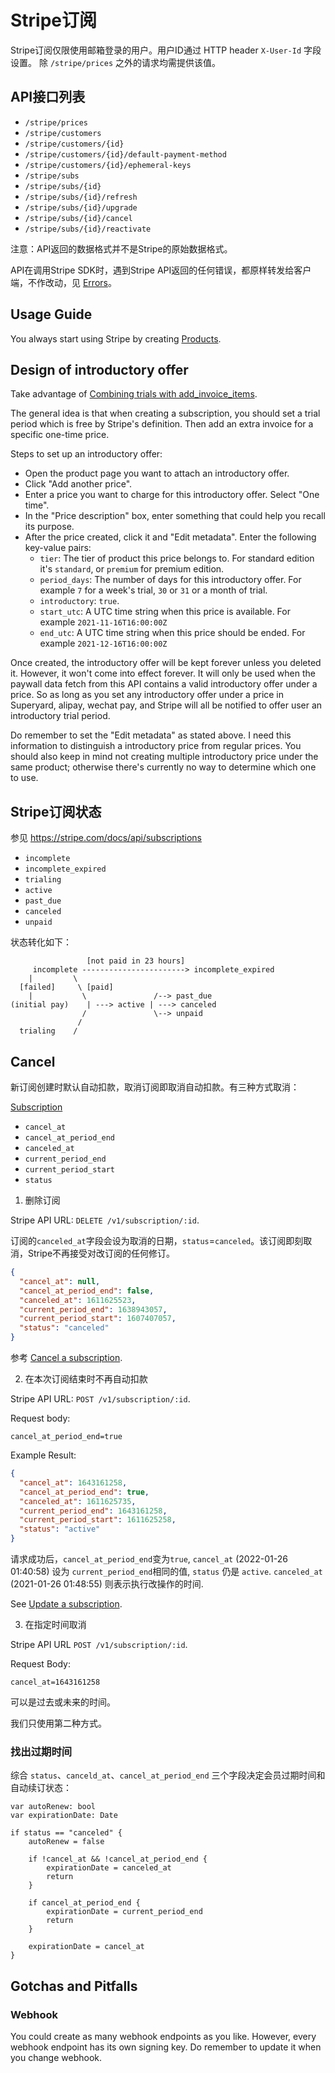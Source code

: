 # Stripe订阅

Stripe订阅仅限使用邮箱登录的用户。用户ID通过 HTTP header `X-User-Id` 字段设置。
除 `/stripe/prices` 之外的请求均需提供该值。

## API接口列表

* `/stripe/prices`
* `/stripe/customers`
* `/stripe/customers/{id}`
* `/stripe/customers/{id}/default-payment-method`
* `/stripe/customers/{id}/ephemeral-keys`
* `/stripe/subs`
* `/stripe/subs/{id}`
* `/stripe/subs/{id}/refresh`
* `/stripe/subs/{id}/upgrade`
* `/stripe/subs/{id}/cancel`
* `/stripe/subs/{id}/reactivate`

注意：API返回的数据格式并不是Stripe的原始数据格式。

API在调用Stripe SDK时，遇到Stripe API返回的任何错误，都原样转发给客户端，不作改动，见 [Errors](https://stripe.com/docs/api/errors)。

## Usage Guide

You always start using Stripe by creating [Products](https://stripe.com/docs/api/products). 

## Design of introductory offer

Take advantage of [Combining trials with add_invoice_items](https://stripe.com/docs/billing/subscriptions/trials#combine-trial-add-invoice-items).

The general idea is that when creating a subscription, you should set a trial period which is free by Stripe's definition. Then add an extra invoice for a specific one-time price.

Steps to set up an introductory offer:

* Open the product page you want to attach an introductory offer. 
* Click "Add another price".
* Enter a price you want to charge for this introductory offer. Select "One time".
* In the "Price description" box, enter something that could help you recall its purpose.
* After the price created, click it and "Edit metadata". Enter the following key-value pairs:
    - `tier`: The tier of product this price belongs to. For standard edition it's `standard`, or `premium` for premium edition.
    - `period_days`: The number of days for this introductory offer. For example `7` for a week's trial, `30` or `31` or a month of trial.
    - `introductory`: `true`.
    - `start_utc`: A UTC time string when this price is available. For example `2021-11-16T16:00:00Z`
    - `end_utc`: A UTC time string when this price should be ended. For example `2021-12-16T16:00:00Z`

Once created, the introductory offer will be kept forever unless you deleted it. However, it won't come into effect forever. It will only be used when the paywall data fetch from this API contains a valid introductory offer under a price. So as long as you set any introductory offer under a price in Superyard, alipay, wechat pay, and Stripe will all be notified to offer user an introductory trial period.

Do remember to set the "Edit metadata" as stated above. I need this information to distinguish a introductory price from regular prices. You should also keep in mind not creating multiple introductory price under the same product; otherwise there's currently no way to determine which one to use.

## Stripe订阅状态

参见 https://stripe.com/docs/api/subscriptions

* `incomplete`
* `incomplete_expired`
* `trialing`
* `active`
* `past_due`
* `canceled`
* `unpaid`

状态转化如下：

```
                 [not paid in 23 hours]
     incomplete -----------------------> incomplete_expired 
    |         \ 
  [failed]     \ [paid]
    |           \               /--> past_due
(initial pay)    | ---> active | ---> canceled
                /               \--> unpaid
               /
  trialing    /
```

## Cancel

新订阅创建时默认自动扣款，取消订阅即取消自动扣款。有三种方式取消：

[Subscription](https://stripe.com/docs/api/subscriptions/object)

* `cancel_at`
* `cancel_at_period_end`
* `canceled_at`
* `current_period_end`
* `current_period_start`
* `status`

1. 删除订阅

Stripe API URL: `DELETE /v1/subscription/:id`. 

订阅的`canceled_at`字段会设为取消的日期，`status`=`canceled`。该订阅即刻取消，Stripe不再接受对改订阅的任何修订。

```json
{
  "cancel_at": null,
  "cancel_at_period_end": false,
  "canceled_at": 1611625523,
  "current_period_end": 1638943057,
  "current_period_start": 1607407057,
  "status": "canceled"
}
```

参考 [Cancel a subscription](https://stripe.com/docs/api/subscriptions/cancel).

2. 在本次订阅结束时不再自动扣款 

Stripe API URL: `POST /v1/subscription/:id`.

Request body:

```
cancel_at_period_end=true
```

Example Result:

```json
{
  "cancel_at": 1643161258,
  "cancel_at_period_end": true,
  "canceled_at": 1611625735,
  "current_period_end": 1643161258,
  "current_period_start": 1611625258,
  "status": "active"
}
```

请求成功后，`cancel_at_period_end`变为`true`, `cancel_at` (2022-01-26 01:40:58) 设为 `current_period_end`相同的值, `status` 仍是 `active`. `canceled_at` (2021-01-26 01:48:55) 则表示执行改操作的时间.

See [Update a subscription](https://stripe.com/docs/api/subscriptions/update).

3. 在指定时间取消

Stripe API URL `POST /v1/subscription/:id`.

Request Body:

```
cancel_at=1643161258
```
可以是过去或未来的时间。

我们只使用第二种方式。

### 找出过期时间

综合 `status`、`canceld_at`、`cancel_at_period_end` 三个字段决定会员过期时间和自动续订状态：

```
var autoRenew: bool
var expirationDate: Date

if status == "canceled" {
    autoRenew = false

    if !cancel_at && !cancel_at_period_end {
        expirationDate = canceled_at
        return        
    }
    
    if cancel_at_period_end {
        expirationDate = current_period_end
        return
    }

    expirationDate = cancel_at
}
```

## Gotchas and Pitfalls

### Webhook

You could create as many webhook endpoints as you like. However, every webhook endpoint has its own signing key. Do remember to update it when you change webhook.
